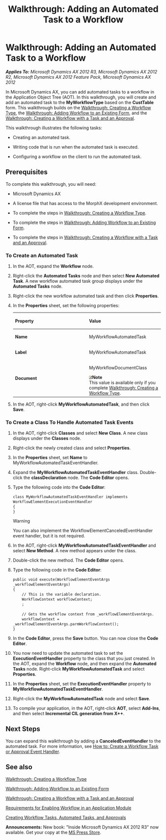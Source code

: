 ﻿---
title: 'Walkthrough: Adding an Automated Task to a Workflow'
TOCTitle: 'Walkthrough: Adding an Automated Task to a Workflow'
ms:assetid: 81e9a94a-7328-4fce-9db6-487e343cfeb8
ms:mtpsurl: https://msdn.microsoft.com/en-us/library/Gg862506(v=AX.60)
ms:contentKeyID: 35246147
ms.date: 05/18/2015
mtps_version: v=AX.60
---

# Walkthrough: Adding an Automated Task to a Workflow 


_**Applies To:** Microsoft Dynamics AX 2012 R3, Microsoft Dynamics AX 2012 R2, Microsoft Dynamics AX 2012 Feature Pack, Microsoft Dynamics AX 2012_

In Microsoft Dynamics AX, you can add automated tasks to a workflow in the Application Object Tree (AOT). In this walkthrough, you will create and add an automated task to the **MyWorkflowType** based on the **CustTable** form. This walkthrough builds on the [Walkthrough: Creating a Workflow Type](walkthrough-creating-a-workflow-type.md), the [Walkthrough: Adding Workflow to an Existing Form](walkthrough-adding-workflow-to-an-existing-form.md), and the [Walkthrough: Creating a Workflow with a Task and an Approval](walkthrough-creating-a-workflow-with-a-task-and-an-approval.md).

This walkthrough illustrates the following tasks:

  - Creating an automated task.

  - Writing code that is run when the automated task is executed.

  - Configuring a workflow on the client to run the automated task.

## Prerequisites

To complete this walkthrough, you will need:

  - Microsoft Dynamics AX

  - A license file that has access to the MorphX development environment.

  - To complete the steps in [Walkthrough: Creating a Workflow Type](walkthrough-creating-a-workflow-type.md).

  - To complete the steps in [Walkthrough: Adding Workflow to an Existing Form](walkthrough-adding-workflow-to-an-existing-form.md).

  - To complete the steps in [Walkthrough: Creating a Workflow with a Task and an Approval](walkthrough-creating-a-workflow-with-a-task-and-an-approval.md).

### To Create an Automated Task

1.  In the AOT, expand the **Workflow** node.

2.  Right-click the **Automated Tasks** node and then select **New Automated Task**. A new workflow automated task group displays under the **Automated Tasks** node.

3.  Right-click the new workflow automated task and then click **Properties**.

4.  In the **Properties** sheet, set the following properties:
    
    <table>
    <colgroup>
    <col style="width: 50%" />
    <col style="width: 50%" />
    </colgroup>
    <thead>
    <tr class="header">
    <th><p>Property</p></th>
    <th><p>Value</p></th>
    </tr>
    </thead>
    <tbody>
    <tr class="odd">
    <td><p><strong>Name</strong></p></td>
    <td><p>MyWorkflowAutomatedTask</p></td>
    </tr>
    <tr class="even">
    <td><p><strong>Label</strong></p></td>
    <td><p>MyWorkflowAutomatedTask</p></td>
    </tr>
    <tr class="odd">
    <td><p><strong>Document</strong></p></td>
    <td><p>MyWorkflowDocumentClass</p>
    <div class="mtps-table">
    <div class="mtps-row">
    <img src="images/Aa589339.alert_note(en-us,AX.60).gif" title="Note" alt="Note" class="note" /><strong>Note</strong>
    </div>
    <div class="mtps-row">
    This value is available only if you complete <a href="walkthrough-creating-a-workflow-type.md">Walkthrough: Creating a Workflow Type</a>.
    </div>
    </div></td>
    </tr>
    </tbody>
    </table>


5.  In the AOT, right-click **MyWorkflowAutomatedTask**, and then click **Save**.

### To Create a Class To Handle Automated Task Events

1.  In the AOT, right-click **Classes** and select **New Class**. A new class displays under the **Classes** node.

2.  Right-click the newly created class and select **Properties**.

3.  In the **Properties** sheet, set **Name** to MyWorkflowAutomatedTaskEventHandler.

4.  Expand the **MyWorkflowAutomatedTaskEventHandler** class. Double-click the **classDeclaration** node. The **Code Editor** opens.

5.  Type the following code into the **Code Editor**:
    
        class MyWorkflowAutomatedTaskEventHandler implements WorkflowElementExecutionEventHandler
        {
        }
    

    > [!WARNING]
    > <P>You can also implement the WorkflowElementCanceledEventHandler event handler, but it is not required.</P>



6.  In the AOT, right-click **MyWorkflowAutomatedTaskEventHandler** and select **New Method**. A new method appears under the class.

7.  Double-click the new method. The **Code Editor** opens.

8.  Type the following code in the **Code Editor**:
    
        public void execute(WorkflowElementEventArgs _workflowElementEventArgs)
        {
            // This is the variable declaration.
            WorkflowContext workflowContext;
            ;
        
            // Gets the workflow context from _workflowElementEventArgs.
            workflowContext = _workflowElementEventArgs.parmWorkflowContext();
        }

9.  In the **Code Editor**, press the **Save** button. You can now close the **Code Editor**.

10. You now need to update the automated task to set the **ExecutionEventHandler** property to the class that you just created. In the AOT, expand the **Workflow** node, and then expand the **Automated Tasks** node. Right-click **MyWorkflowAutomatedTask** and select **Properties**.

11. In the **Properties** sheet, set the **ExecutionEventHandler** property to **MyWorkflowAutomatedTaskEventHandler**.

12. Right-click the **MyWorkflowAutomatedTask** node and select **Save**.

13. To compile your application, in the AOT, right-click **AOT**, select **Add-Ins**, and then select **Incremental CIL generation from X++**.

## Next Steps

You can expand this walkthrough by adding a **CanceledEventHandler** to the automated task. For more information, see [How to: Create a Workflow Task or Approval Event Handler](how-to-create-a-workflow-task-or-approval-event-handler.md).

## See also

[Walkthrough: Creating a Workflow Type](walkthrough-creating-a-workflow-type.md)

[Walkthrough: Adding Workflow to an Existing Form](walkthrough-adding-workflow-to-an-existing-form.md)

[Walkthrough: Creating a Workflow with a Task and an Approval](walkthrough-creating-a-workflow-with-a-task-and-an-approval.md)

[Requirements for Enabling Workflow in an Application Module](requirements-for-enabling-workflow-in-an-application-module.md)

[Creating Workflow Tasks, Automated Tasks, and Approvals](creating-workflow-tasks-automated-tasks-and-approvals.md)

  
**Announcements:** New book: "Inside Microsoft Dynamics AX 2012 R3" now available. Get your copy at the [MS Press Store](https://www.microsoftpressstore.com/store/inside-microsoft-dynamics-ax-2012-r3-9780735685109).

